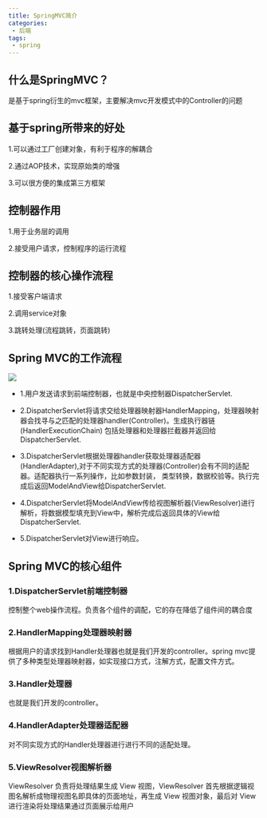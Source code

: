 ```yaml
---
title: SpringMVC简介
categories:
 - 后端
tags:
 - spring
---
```

## 什么是SpringMVC？
是基于spring衍生的mvc框架，主要解决mvc开发模式中的Controller的问题
## 基于spring所带来的好处
1.可以通过工厂创建对象，有利于程序的解耦合

2.通过AOP技术，实现原始类的增强

3.可以很方便的集成第三方框架
## 控制器作用
1.用于业务层的调用

2.接受用户请求，控制程序的运行流程

## 控制器的核心操作流程
1.接受客户端请求

2.调用service对象

3.跳转处理(流程跳转，页面跳转)
## Spring MVC的工作流程
![](https://eduzl.oss-cn-beijing.aliyuncs.com/blog/sprig/%E6%9C%AA%E5%91%BD%E5%90%8D%E6%96%87%E4%BB%B6.png)
* 1.用户发送请求到前端控制器，也就是中央控制器DispatcherServlet.

* 2.DispatcherServlet将请求交给处理器映射器HandlerMapping，处理器映射器会找寻与之匹配的处理器handler(Controller)。生成执行器链(HandlerExecutionChain)
包括处理器和处理器拦截器并返回给DispatcherServlet.

* 3.DispatcherServlet根据处理器handler获取处理器适配器(HandlerAdapter),对于不同实现方式的处理器(Controller)会有不同的适配器。适配器执行一系列操作，比如参数封装，
类型转换，数据校验等。执行完成后返回ModelAndView给DispatcherServlet.

* 4.DispatcherServlet将ModelAndView传给视图解析器(ViewResolver)进行解析，将数据模型填充到View中，解析完成后返回具体的View给DispatcherServlet.

* 5.DispatcherServlet对View进行响应。

## Spring MVC的核心组件
### 1.DispatcherServlet前端控制器
控制整个web操作流程。负责各个组件的调配，它的存在降低了组件间的耦合度
### 2.HandlerMapping处理器映射器
根据用户的请求找到Handler处理器也就是我们开发的controller。spring mvc提供了多种类型处理器映射器，如实现接口方式，注解方式，配置文件方式。
### 3.Handler处理器
也就是我们开发的controller。
### 4.HandlerAdapter处理器适配器
对不同实现方式的Handler处理器进行进行不同的适配处理。
### 5.ViewResolver视图解析器
ViewResolver 负责将处理结果生成 View 视图，ViewResolver 首先根据逻辑视图名解析成物理视图名即具体的页面地址，再生成 View 视图对象，最后对 View 进行渲染将处理结果通过页面展示给用户





